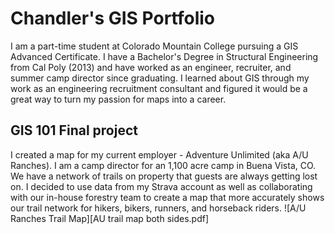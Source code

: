 # Chandler's GIS Portfolio
I am a part-time student at Colorado Mountain College pursuing a GIS Advanced Certificate. I have a Bachelor's Degree in Structural Engineering from Cal Poly (2013) and have worked as an engineer, recruiter, and summer camp director since graduating. I learned about GIS through my work as an engineering recruitment consultant and figured it would be a great way to turn my passion for maps into a career. 
## GIS 101 Final project
I created a map for my current employer - Adventure Unlimited (aka A/U Ranches). I am a camp director for an 1,100 acre camp in Buena Vista, CO. We have a network of trails on property that guests are always getting lost on. I decided to use data from my Strava account as well as collaborating with our in-house forestry team to create a map that more accurately shows our trail network for hikers, bikers, runners, and horseback riders. 
![A/U Ranches Trail Map][AU trail map both sides.pdf]
